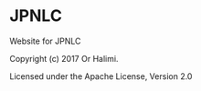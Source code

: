 # JPNLC
Website for JPNLC

Copyright (c) 2017 Or Halimi. 

Licensed under the Apache License, Version 2.0
